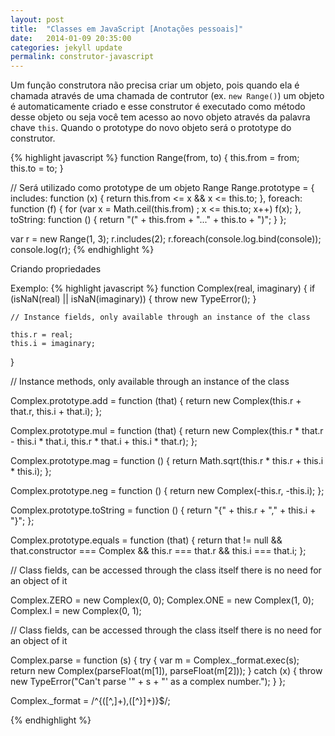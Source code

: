 ```yaml
---
layout: post
title:  "Classes em JavaScript [Anotações pessoais]"
date:   2014-01-09 20:35:00
categories: jekyll update
permalink: construtor-javascript
---
```


Um função construtora não precisa criar um objeto, pois quando ela é chamada através de uma chamada de contrutor (ex. `new Range()`) um objeto é automaticamente criado e esse construtor é executado como método desse objeto ou seja você tem acesso ao novo objeto através da palavra chave `this`. Quando o prototype do novo objeto será o prototype do construtor.
 
{% highlight javascript %}
function Range(from, to) {
    this.from = from;
    this.to = to;
}
 
// Será utilizado como prototype de um objeto Range
Range.prototype = {
    includes: function (x) {
        return this.from <= x && x <= this.to;
    },
    foreach: function (f) {
        for (var x = Math.ceil(this.from) ; x <= this.to; x++)
            f(x);
    },
    toString: function () {
        return "(" + this.from + "..." + this.to + ")";
    }
};
 
var r = new Range(1, 3);
r.includes(2);
r.foreach(console.log.bind(console));
console.log(r);
{% endhighlight %}


Criando propriedades

Exemplo:
{% highlight javascript %}
function Complex(real, imaginary) {
    if (isNaN(real) || isNaN(imaginary)) {
        throw new TypeError();
    }

    // Instance fields, only available through an instance of the class

    this.r = real;
    this.i = imaginary;
}

// Instance methods, only available through an instance of the class

Complex.prototype.add = function (that) {
    return new Complex(this.r + that.r, this.i + that.i);
};

Complex.prototype.mul = function (that) {
    return new Complex(this.r * that.r - this.i * that.i,
        this.r * that.i + this.i * that.r);
};

Complex.prototype.mag = function () {
    return Math.sqrt(this.r * this.r + this.i * this.i);
};

Complex.prototype.neg = function () {
    return new Complex(-this.r, -this.i);
};

Complex.prototype.toString = function () {
    return "{" + this.r + "," + this.i + "}";
};

Complex.prototype.equals = function (that) {
    return that != null &&
        that.constructor === Complex &&
        this.r === that.r && this.i === that.i;
};

// Class fields, can be accessed through the class itself there is no need for an object of it

Complex.ZERO = new Complex(0, 0);
Complex.ONE = new Complex(1, 0);
Complex.I = new Complex(0, 1);

// Class fields, can be accessed through the class itself there is no need for an object of it

Complex.parse = function (s) {
    try {
        var m = Complex._format.exec(s);
        return new Complex(parseFloat(m[1]), parseFloat(m[2]));
    } catch (x) {
        throw new TypeError("Can't parse '" + s + "' as a complex number.");
    }
};

Complex._format = /^\{([^,]+),([^}]+)\}$/;

{% endhighlight %}